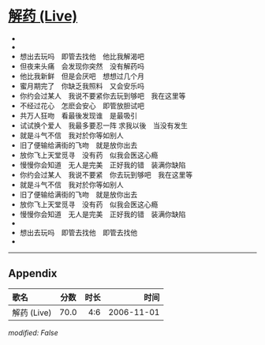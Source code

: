 # [解药 (Live)](https://music.163.com/song?id=33255170)

* 
* 
* 想出去玩吗　即管去找他　他比我解渴吧
* 但夜来头痛　会发现你突然　没有解药吗
* 他比我新鲜　但是会厌吧　想想过几个月
* 蜜月期完了　你缺乏我照料　又会安乐吗
* 你约会过某人　我说不要紧你去玩到够吧　我在这里等
* 不经过花心　怎麽会安心　即管放胆试吧
* 共万人狂吻　看最後发现谁　是最吸引
* 试试换个爱人　我最多要忍一阵 求我以後　当没有发生
* 就是斗气不信　我对於你等如别人
* 旧了便输给满街的飞吻　就是放你出去
* 放你飞上天堂觅寻　没有药　似我会医这心瘾
* 慢慢你会知道　无人是完美　正好我的错　装满你缺陷
* 你约会过某人　我说不要紧　你去玩到够吧　我在这里等
* 就是斗气不信　我对於你等如别人
* 旧了便输给满街的飞吻　就是放你出去
* 放你飞上天堂觅寻　没有药　似我会医这心瘾
* 慢慢你会知道　无人是完美　正好我的错　装满你缺陷
* 
* 想出去玩吗　即管去找他　即管去找他
* 


---

## Appendix

|歌名|分数|时长|时间|
|:---|:---:|---:|---:|
|解药 (Live)|70.0|4:6|2006-11-01

*modified: False*